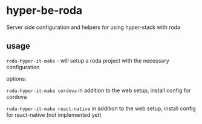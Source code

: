 # hyper-be-roda

Server side configuration and helpers for using hyper-stack with roda

## usage
`roda-hyper-it-make` - will setup a roda project with the necessary configuration

options:

`roda-hyper-it-make cordova` in addition to the web setup, install config for cordova

`roda-hyper-it-make react-native` in addition to the web setup, install config for react-native (not implemented yet)
